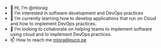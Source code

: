 - 👋 Hi, I’m @mlorag
- 👀 I’m interested in software development and DevOps practices
- 🌱 I’m currently learning how to develop applications that run on Cloud and how to implement DevOps practices.
- 💞️ I’m looking to collaborate on helping teams to implement software using cloud and to implement DevOps practices.
- 📫 How to reach me mlora@pucp.pe

<!---
mlorag/mlorag is a ✨ special ✨ repository because its `README.md` (this file) appears on your GitHub profile.
You can click the Preview link to take a look at your changes.
--->
